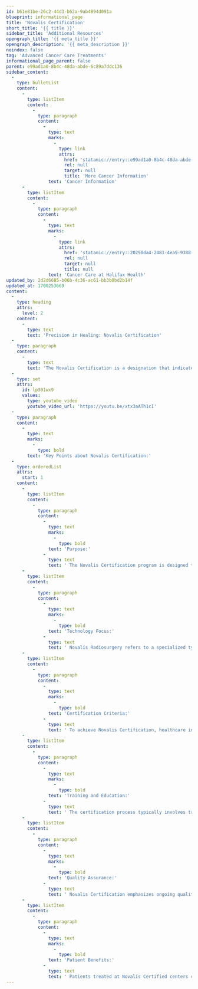 ```yaml
---
id: b61e81be-26c2-44d3-b62a-9ab4894d091a
blueprint: informational_page
title: 'Novalis Certification'
short_title: '{{ title }}'
sidebar_title: 'Additional Resources'
opengraph_title: '{{ meta_title }}'
opengraph_description: '{{ meta_description }}'
noindex: false
tag: 'Advanced Cancer Care Treatments'
informational_page_parent: false
parent: e99ad1a0-8b4c-48da-abde-6c89a7ddc136
sidebar_content:
  -
    type: bulletList
    content:
      -
        type: listItem
        content:
          -
            type: paragraph
            content:
              -
                type: text
                marks:
                  -
                    type: link
                    attrs:
                      href: 'statamic://entry::e99ad1a0-8b4c-48da-abde-6c89a7ddc136'
                      rel: null
                      target: null
                      title: 'More Cancer Information'
                text: 'Cancer Information'
      -
        type: listItem
        content:
          -
            type: paragraph
            content:
              -
                type: text
                marks:
                  -
                    type: link
                    attrs:
                      href: 'statamic://entry::20290da4-2481-4ea9-9388-26f08452a89d'
                      rel: null
                      target: null
                      title: null
                text: 'Cancer Care at Halifax Health'
updated_by: 2d2d6685-b06b-4c36-ac61-bb3b0bd2b14f
updated_at: 1700253669
content:
  -
    type: heading
    attrs:
      level: 2
    content:
      -
        type: text
        text: 'Precision in Healing: Novalis Certification'
  -
    type: paragraph
    content:
      -
        type: text
        text: 'The Novalis Certification is a designation that indicates a high standard of quality and expertise in radiosurgery and stereotactic body radiotherapy (SBRT). The Novalis Radiosurgery program is a comprehensive quality assurance and training program developed by Brainlab, a medical technology company.'
  -
    type: set
    attrs:
      id: lp301wx9
      values:
        type: youtube_video
        youtube_video_url: 'https://youtu.be/xtx3aATh1cI'
  -
    type: paragraph
    content:
      -
        type: text
        marks:
          -
            type: bold
        text: 'Key Points about Novalis Certification:'
  -
    type: orderedList
    attrs:
      start: 1
    content:
      -
        type: listItem
        content:
          -
            type: paragraph
            content:
              -
                type: text
                marks:
                  -
                    type: bold
                text: 'Purpose:'
              -
                type: text
                text: ' The Novalis Certification program is designed to ensure that medical institutions and healthcare professionals who use the Novalis Radiosurgery platform meet specific standards in terms of technology, clinical expertise, and patient care.'
      -
        type: listItem
        content:
          -
            type: paragraph
            content:
              -
                type: text
                marks:
                  -
                    type: bold
                text: 'Technology Focus:'
              -
                type: text
                text: ' Novalis Radiosurgery refers to a specialized type of radiation therapy that precisely delivers focused beams of radiation to tumors or other targets within the body. It is often used for treating conditions in the brain, spine, and other areas where accuracy is crucial.'
      -
        type: listItem
        content:
          -
            type: paragraph
            content:
              -
                type: text
                marks:
                  -
                    type: bold
                text: 'Certification Criteria:'
              -
                type: text
                text: ' To achieve Novalis Certification, healthcare institutions and professionals must meet stringent criteria related to equipment performance, treatment planning, clinical expertise, and ongoing quality assurance.'
      -
        type: listItem
        content:
          -
            type: paragraph
            content:
              -
                type: text
                marks:
                  -
                    type: bold
                text: 'Training and Education:'
              -
                type: text
                text: ' The certification process typically involves training and education to ensure that healthcare providers are proficient in using the Novalis Radiosurgery system. This includes understanding the technology, treatment planning, and delivering precise radiation doses.'
      -
        type: listItem
        content:
          -
            type: paragraph
            content:
              -
                type: text
                marks:
                  -
                    type: bold
                text: 'Quality Assurance:'
              -
                type: text
                text: ' Novalis Certification emphasizes ongoing quality assurance to maintain high standards in patient care. Regular assessments and audits may be part of the certification process to ensure that the technology is used effectively and safely.'
      -
        type: listItem
        content:
          -
            type: paragraph
            content:
              -
                type: text
                marks:
                  -
                    type: bold
                text: 'Patient Benefits:'
              -
                type: text
                text: ' Patients treated at Novalis Certified centers can have confidence that the institution and its staff have undergone a rigorous certification process, indicating a commitment to delivering high-quality, state-of-the-art radiosurgery treatments.'
---
```

